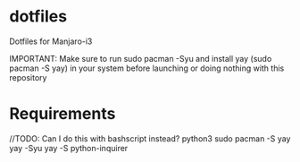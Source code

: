 # dotfiles
Dotfiles for Manjaro-i3

IMPORTANT: Make sure to run sudo pacman -Syu and install yay (sudo pacman -S yay) in your system before launching or doing nothing with this repository


# Requirements

//TODO: Can I do this with bashscript instead?
python3
sudo pacman -S yay
yay -Syu
yay -S python-inquirer

